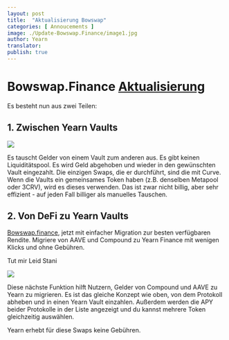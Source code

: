 ```yaml
---
layout: post
title:  "Aktualisierung Bowswap"
categories: [ Annoucements ]
image: ./Update-Bowswap.Finance/image1.jpg
author: Yearn
translator:
publish: true
---
```


# Bowswap.Finance [Aktualisierung](https://t.me/yearnupdates/483)

Es besteht nun aus zwei Teilen:

## 1. Zwischen Yearn Vaults

![](image1.jpg)

Es tauscht Gelder von einem Vault zum anderen aus. Es gibt keinen Liquiditätspool. Es wird Geld abgehoben und wieder in den gewünschten Vault eingezahlt. Die einzigen Swaps, die er durchführt, sind die mit Curve. Wenn die Vaults ein gemeinsames Token haben (z.B. denselben Metapool oder 3CRV), wird es dieses verwenden. Das ist zwar nicht billig, aber sehr effizient - auf jeden Fall billiger als manuelles Tauschen.

## 2. Von DeFi zu Yearn Vaults

[Bowswap.finance](https://bowswap.finance/), jetzt mit einfacher Migration zur besten verfügbaren Rendite. Migriere von AAVE und Compound zu Yearn Finance mit wenigen Klicks und ohne Gebühren.

Tut mir Leid Stani

![](image2.jpg)

Diese nächste Funktion hilft Nutzern, Gelder von Compound und AAVE zu Yearn zu migrieren. Es ist das gleiche Konzept wie oben, von dem Protokoll abheben und in einen Yearn Vault einzahlen. Außerdem werden die APY beider Protokolle in der Liste angezeigt und du kannst mehrere Token gleichzeitig auswählen.

Yearn erhebt für diese Swaps keine Gebühren.
